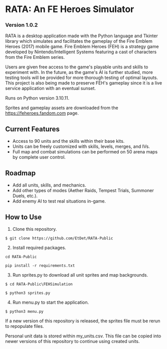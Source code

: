 # RATA: An FE Heroes Simulator</h1>
### Version 1.0.2

RATA is a desktop application made with the Python language and Tkinter library which simulates and facilitates 
the gameplay of the Fire Emblem Heroes (2017) mobile game. Fire Emblem Heroes (FEH) is a strategy game developed
by Nintendo/Intelligent Systems featuring a cast of characters from the Fire Emblem series.

Users are given free access to the game's playable units and skills to experiment with. In the future, as the 
game's AI is further studied, more testing tools will be provided for more thorough testing of optimal layouts.
This project is also being made to preserve FEH's gameplay since it is a live service application with an eventual
sunset.

Runs on Python version 3.10.11.

Sprites and gameplay assets are downloaded from the https://feheroes.fandom.com page.

<h2>Current Features</h2>
<ul>
  <li>Access to 90 units and the skills within their base kits.</li>
  <li>Units can be freely customized with skills, levels, merges, and IVs.</li>
  <li>Full map and combat simulations can be performed on 50 arena maps by complete user control.</li>
</ul>

<h2>Roadmap</h2>
<ul>
  <li>Add all units, skills, and mechanics.</li>
  <li>Add other types of modes (Aether Raids, Tempest Trials, Summoner Duels, etc.).</li>
  <li>Add enemy AI to test real situations in-game.</li>
</ul>

<h2>How to Use</h2>

1. Clone this repository.
   
```
$ git clone https://github.com/EtDet/RATA-Public
```

2. Install required packages.
```
cd RATA-Public
```
```
pip install -r requirements.txt
```

3. Run sprites.py to download all unit sprites and map backgrounds.
```
$ cd RATA-Public\FEHSimulation
```
```
$ python3 sprites.py
```

4. Run menu.py to start the application.
```
$ python3 menu.py
```

If a new version of this repository is released, the sprites file must be rerun to repopulate files.

Personal unit data is stored within my_units.csv. This file can be copied into newer versions of this repository to continue using created units.
